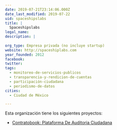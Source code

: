 ```yaml
---
date: 2019-07-21T23:14:06.000Z
date_last_modified: 2019-07-22
uid: spaceshipslabs
title: |
  Spaceshipslabs
legal_name: 
description: |
  
org_type: Empresa privada (no incluye startup)
website: http://spaceshiplabs.com
year_founded: 2012
facebook: 
twitter: 
tags:
  - monitoreo-de-servicios-publicos
  - transparencia-y-rendicion-de-cuentas
  - participación-ciudadana
  - periodismo-de-datos
cities: 
  - Ciudad de México

---
```


Esta organización tiene los siguientes proyectos:

- [Contratobook: Plataforma De Auditoria Ciudadana](/proyectos/contratobook-plataforma-de-auditoria-ciudadana)
